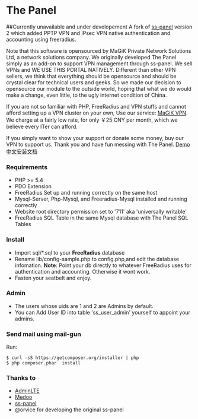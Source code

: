 The Panel
========
##Currently unavailable and under developement
A fork of [ss-panel](https://github.com/orvice/ss-panel) version 2 which added PPTP VPN and IPsec VPN native authentication and accounting using freeradius.

Note that this software is opensourced by MaGiK Private Network Solutions Ltd, a network solutions company. We originally developed The Panel simply as an add-on to support VPN management through ss-panel. We sell VPNs and WE USE THIS PORTAL NATIVELY. Different than other VPN sellers, we think that everything should be opensource and should be crystal clear for technical users and geeks. So we made our decision to opensource our module to the outside world, hoping that what we do would make a change, even little, to the ugly internet condition of China.

If you are not so familiar with PHP, FreeRadius and VPN stuffs and cannot afford setting up a VPN cluster on your own, Use our service: [MaGiK VPN](https://magikpns.com/vpn"). We charge at a fairly low rate, for only ￥25 CNY per month, which we believe every ITer can afford.

If you simply want to show your support or donate some money, buy our VPN to support us. Thank you and have fun messing with The Panel.
[Demo](https://portal.magikpns.com) [中文安装文档](https://github.com/magikpns/ThePanel/wiki/Install-Guide-zh_cn)



### Requirements
* PHP >= 5.4
* PDO Extension
* FreeRadius Set up and running correctly on the same host
* Mysql-Server, Php-Mysql, and Freeradius-Mysql installed and running correctly
* Website root directory permission set to '711' aka 'universally writable'
* FreeRadius SQL Table in the same Mysql database with The Panel SQL Tables

### Install
* Import sql/*.sql to your **FreeRadius** database
* Rename lib/config-sample.php to config.php,and edit the database infomation. **Note**: Point your db directly to whatever FreeRadius uses for authentication and accounting. Otherwise it wont work.
* Fasten your seatbelt and enjoy.

### Admin
* The users whose uids are 1 and 2 are Admins by default.
* You can Add User ID into table 'ss_user_admin' yourself to appoint your admins.

### Send mail using mail-gun
Run:

```
$ curl -sS https://getcomposer.org/installer | php
$ php composer.phar  install
```

### Thanks to

* [AdminLTE](https://github.com/almasaeed2010/AdminLTE)
* [Medoo](https://github.com/catfan/Medoo)
* [ss-panel](https://github.com/orvice/ss-panel)
* @orvice for developing the original ss-panel

